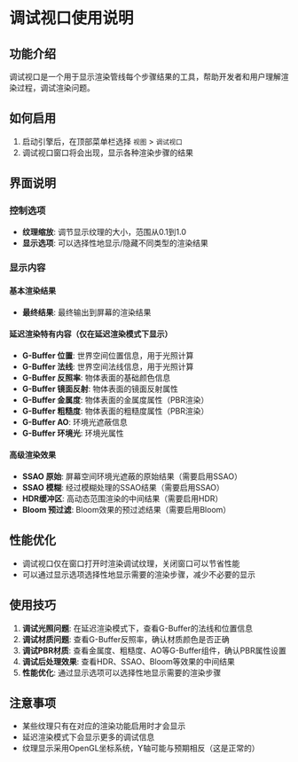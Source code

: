 # 调试视口使用说明

## 功能介绍

调试视口是一个用于显示渲染管线每个步骤结果的工具，帮助开发者和用户理解渲染过程，调试渲染问题。

## 如何启用

1. 启动引擎后，在顶部菜单栏选择 `视图` > `调试视口`
2. 调试视口窗口将会出现，显示各种渲染步骤的结果

## 界面说明

### 控制选项
- **纹理缩放**: 调节显示纹理的大小，范围从0.1到1.0
- **显示选项**: 可以选择性地显示/隐藏不同类型的渲染结果

### 显示内容

#### 基本渲染结果
- **最终结果**: 最终输出到屏幕的渲染结果

#### 延迟渲染特有内容（仅在延迟渲染模式下显示）
- **G-Buffer 位置**: 世界空间位置信息，用于光照计算
- **G-Buffer 法线**: 世界空间法线信息，用于光照计算  
- **G-Buffer 反照率**: 物体表面的基础颜色信息
- **G-Buffer 镜面反射**: 物体表面的镜面反射属性
- **G-Buffer 金属度**: 物体表面的金属度属性（PBR渲染）
- **G-Buffer 粗糙度**: 物体表面的粗糙度属性（PBR渲染）
- **G-Buffer AO**: 环境光遮蔽信息
- **G-Buffer 环境光**: 环境光属性

#### 高级渲染效果
- **SSAO 原始**: 屏幕空间环境光遮蔽的原始结果（需要启用SSAO）
- **SSAO 模糊**: 经过模糊处理的SSAO结果（需要启用SSAO）
- **HDR缓冲区**: 高动态范围渲染的中间结果（需要启用HDR）
- **Bloom 预过滤**: Bloom效果的预过滤结果（需要启用Bloom）

## 性能优化

- 调试视口仅在窗口打开时渲染调试纹理，关闭窗口可以节省性能
- 可以通过显示选项选择性地显示需要的渲染步骤，减少不必要的显示

## 使用技巧

1. **调试光照问题**: 在延迟渲染模式下，查看G-Buffer的法线和位置信息
2. **调试材质问题**: 查看G-Buffer反照率，确认材质颜色是否正确
3. **调试PBR材质**: 查看金属度、粗糙度、AO等G-Buffer组件，确认PBR属性设置
4. **调试后处理效果**: 查看HDR、SSAO、Bloom等效果的中间结果
5. **性能优化**: 通过显示选项可以选择性地显示需要的渲染步骤

## 注意事项

- 某些纹理只有在对应的渲染功能启用时才会显示
- 延迟渲染模式下会显示更多的调试信息
- 纹理显示采用OpenGL坐标系统，Y轴可能与预期相反（这是正常的）
